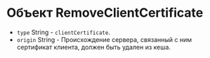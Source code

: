 # Объект RemoveClientCertificate

* `type` String - `clientCertificate`.
* `origin` String - Происхождение сервера, связанный с ним сертификат клиента, должен быть удален из кеша.